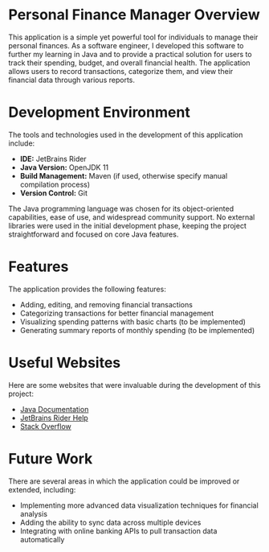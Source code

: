# Personal Finance Manager Overview

This application is a simple yet powerful tool for individuals to manage their personal finances. As a software engineer, I developed this software to further my learning in Java and to provide a practical solution for users to track their spending, budget, and overall financial health. The application allows users to record transactions, categorize them, and view their financial data through various reports.

# Development Environment

The tools and technologies used in the development of this application include:

- **IDE:** JetBrains Rider
- **Java Version:** OpenJDK 11
- **Build Management:** Maven (if used, otherwise specify manual compilation process)
- **Version Control:** Git

The Java programming language was chosen for its object-oriented capabilities, ease of use, and widespread community support. No external libraries were used in the initial development phase, keeping the project straightforward and focused on core Java features.

# Features

The application provides the following features:

- Adding, editing, and removing financial transactions
- Categorizing transactions for better financial management
- Visualizing spending patterns with basic charts (to be implemented)
- Generating summary reports of monthly spending (to be implemented)

# Useful Websites

Here are some websites that were invaluable during the development of this project:

- [Java Documentation](https://docs.oracle.com/en/java/javase/11/docs/api/index.html)
- [JetBrains Rider Help](https://www.jetbrains.com/help/rider/Getting_Started.html)
- [Stack Overflow](https://stackoverflow.com/)

# Future Work

There are several areas in which the application could be improved or extended, including:

- Implementing more advanced data visualization techniques for financial analysis
- Adding the ability to sync data across multiple devices
- Integrating with online banking APIs to pull transaction data automatically
